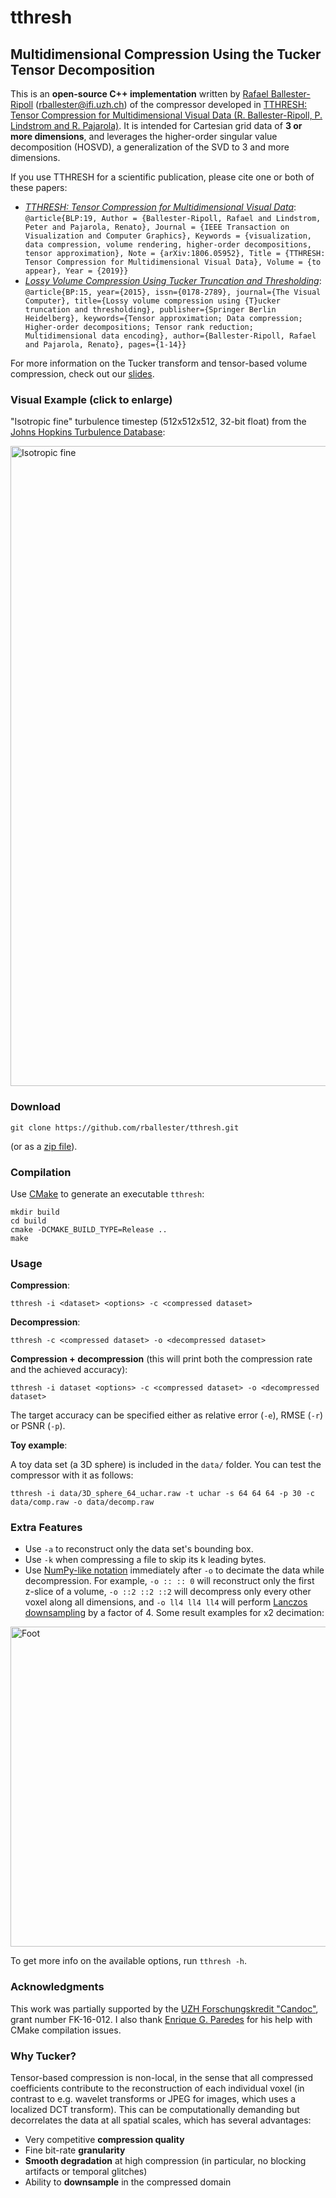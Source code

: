 # tthresh

## Multidimensional Compression Using the Tucker Tensor Decomposition

This is an **open-source C++ implementation** written by [Rafael Ballester-Ripoll](http://www.ifi.uzh.ch/en/vmml/people/current-staff/ballester.html) (rballester@ifi.uzh.ch) of the compressor developed in [TTHRESH: Tensor Compression for Multidimensional Visual Data (R. Ballester-Ripoll, P. Lindstrom and R. Pajarola)](https://arxiv.org/pdf/1806.05952.pdf). It is intended for Cartesian grid data of **3 or more dimensions**, and leverages the higher-order singular value decomposition (HOSVD), a generalization of the SVD to 3 and more dimensions.

If you use TTHRESH for a scientific publication, please cite one or both of these papers:

- [*TTHRESH: Tensor Compression for Multidimensional Visual Data*](https://arxiv.org/abs/1806.05952):
```@article{BLP:19, Author = {Ballester-Ripoll, Rafael and Lindstrom, Peter and Pajarola, Renato}, Journal = {IEEE Transaction on Visualization and Computer Graphics}, Keywords = {visualization, data compression, volume rendering, higher-order decompositions, tensor approximation}, Note = {arXiv:1806.05952}, Title = {TTHRESH: Tensor Compression for Multidimensional Visual Data}, Volume = {to appear}, Year = {2019}}```
- [*Lossy Volume Compression Using Tucker Truncation and Thresholding*](http://www.ifi.uzh.ch/en/vmml/publications/lossycompression.html): ```@article{BP:15, year={2015}, issn={0178-2789}, journal={The Visual Computer}, title={Lossy volume compression using {T}ucker truncation and thresholding}, publisher={Springer Berlin Heidelberg}, keywords={Tensor approximation; Data compression; Higher-order decompositions; Tensor rank reduction; Multidimensional data encoding}, author={Ballester-Ripoll, Rafael and Pajarola, Renato}, pages={1-14}}```

For more information on the Tucker transform and tensor-based volume compression, check out our [slides](http://www.ifi.uzh.ch/dam/jcr:00000000-73a0-83b8-ffff-ffffd48b8a42/tensorapproximation.pdf).

### Visual Example (click to enlarge)

"Isotropic fine" turbulence timestep (512x512x512, 32-bit float) from the [Johns Hopkins Turbulence Database](http://turbulence.pha.jhu.edu/newcutout.aspx):

[<img src="https://github.com/rballester/tthresh/blob/master/images/isotropic_fine.png" width="1024" title="Isotropic fine">](https://github.com/rballester/tthresh/raw/master/images/isotropic_fine.png)

### Download

```  
git clone https://github.com/rballester/tthresh.git
```

(or as a [zip file](https://github.com/rballester/tthresh/archive/master.zip)).

### Compilation

Use [CMake](https://cmake.org/) to generate an executable ```tthresh```:

```
mkdir build
cd build
cmake -DCMAKE_BUILD_TYPE=Release ..
make
```

### Usage

**Compression**:

```
tthresh -i <dataset> <options> -c <compressed dataset>
```

**Decompression**:

```
tthresh -c <compressed dataset> -o <decompressed dataset>
```

**Compression + decompression** (this will print both the compression rate and the achieved accuracy):

```
tthresh -i dataset <options> -c <compressed dataset> -o <decompressed dataset>
```

The target accuracy can be specified either as relative error (```-e```), RMSE (```-r```) or PSNR (```-p```).

**Toy example**:

A toy data set (a 3D sphere) is included in the ```data/``` folder. You can test the compressor with it as follows:

```
tthresh -i data/3D_sphere_64_uchar.raw -t uchar -s 64 64 64 -p 30 -c data/comp.raw -o data/decomp.raw
```

### Extra Features

- Use ```-a``` to reconstruct only the data set's bounding box.
- Use ```-k``` when compressing a file to skip its k leading bytes.
- Use [NumPy-like notation](https://docs.scipy.org/doc/numpy-1.13.0/reference/arrays.indexing.html#basic-slicing-and-indexing) immediately after ```-o``` to decimate the data while decompression. For example, ```-o :: :: 0``` will reconstruct only the first z-slice of a volume, ```-o ::2 ::2 ::2``` will decompress only every other voxel along all dimensions, and ```-o ll4 ll4 ll4``` will perform [Lanczos downsampling](https://en.wikipedia.org/wiki/Lanczos_resampling) by a factor of 4. Some result examples for x2 decimation:

[<img src="https://github.com/rballester/tthresh/blob/master/images/decimation.png" width="512" title="Foot">](https://github.com/rballester/tthresh/raw/master/images/decimation.png)

To get more info on the available options, run ```tthresh -h```.

### Acknowledgments

This work was partially supported by the [UZH Forschungskredit "Candoc"](http://www.researchers.uzh.ch/en/funding/phd/fkcandoc.html), grant number FK-16-012. I also thank [Enrique G. Paredes](http://www.ifi.uzh.ch/en/vmml/people/current-staff/egparedes.html) for his help with CMake compilation issues.

### Why Tucker?

Tensor-based compression is non-local, in the sense that all compressed coefficients contribute to the reconstruction of each individual voxel (in contrast to e.g. wavelet transforms or JPEG for images, which uses a localized DCT transform). This can be computationally demanding but decorrelates the data at all spatial scales, which has several advantages:

- Very competitive **compression quality**
- Fine bit-rate **granularity**
- **Smooth degradation** at high compression (in particular, no blocking artifacts or temporal glitches)
- Ability to **downsample** in the compressed domain
